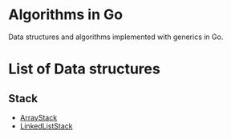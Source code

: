 # Algorithms in Go
Data structures and algorithms implemented with generics in Go.
# List of Data structures
## Stack
- [ArrayStack](https://github.com/chenmingyong0423/algorithms/blob/main/stack/array_stack.go)
- [LinkedListStack](https://github.com/chenmingyong0423/algorithms/blob/main/stack/linked_list_stack.go)

